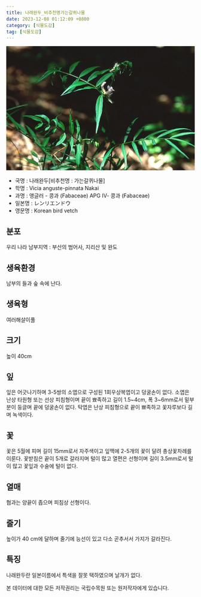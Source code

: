 ```yaml
---
title: 나래완두_비추천명가는갈퀴나물
date: 2023-12-08 01:12:09 +0800
category: [식물도감]
tag: [식물도감]
---
```




![나래완두[비추천명 : 가는갈퀴나물]](/assets/img/fileUpload/plants/basic/Leguminosae/Vicia/12344/12344_1_th2.jpg)
- 국명 : 나래완두[비추천명 : 가는갈퀴나물]
- 학명 : Vicia anguste-pinnata Nakai
- 과명 : 앵글러 - 콩과 (Fabaceae) APG Ⅳ- 콩과 (Fabaceae)
- 일본명 : レンリエンドウ
- 영문명 : Korean bird vetch


## 분포
우리 나라 남부지역 : 부산의 범어사, 지리산 및 완도
## 생육환경
남부의 들과 숲 속에 난다.
## 생육형
여러해살이풀 
## 크기
높이 40cm
## 잎
잎은 어긋나기하며 3-5쌍의 소엽으로 구성된 1회우상복엽이고 덩굴손이 없다. 소엽은 난상 타원형 또는 선상 피침형이며 끝이 뾰족하고 길이 1.5~4cm, 폭 3~6mm로서 밑부분이 둥글며 끝에 덩굴손이 없다. 탁엽은 난상 피침형으로 끝이 뾰족하고 꽃자루보다 길며 녹색이다.
## 꽃
꽃은 5월에 피며 길이 15mm로서 자주색이고 잎맥에 2-5개의 꽃이 달려 총상꽃차례를 이룬다. 꽃받침은 끝이 5개로 갈라지며 털이 많고 열편은 선형이며 길이 3.5mm로서 털이 많고 꽃잎과 수술에 털이 없다.
## 열매
협과는 양끝이 좁으며 피침상 선형이다.
## 줄기
높이가 40 cm에 달하며 줄기에 능선이 있고 다소 곧추서서 가지가 갈라진다.
## 특징
나래완두란 일본이름에서 특색을 잘못 택하였으며 날개가 없다.






본 데이터에 대한 모든 저작권리는 국립수목원 또는 원저작자에게 있습니다.
